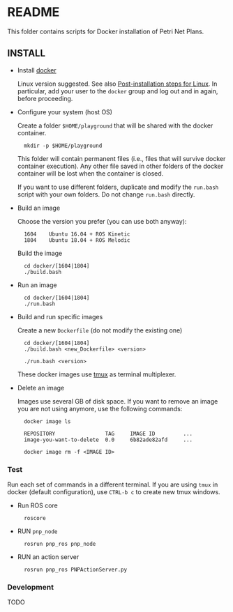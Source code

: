 # README #

This folder contains scripts for Docker installation of Petri Net Plans.


## INSTALL ##

* Install [docker](www.docker.com)

    Linux version suggested. See also 
    [Post-installation steps for Linux](https://docs.docker.com/install/linux/linux-postinstall/).
    In particular, add your user to the `docker` group and log out and in again, before proceeding.


* Configure your system (host OS)

    Create a folder `$HOME/playground` that will be shared with the docker container.

        mkdir -p $HOME/playground

    This folder will contain permanent files (i.e., files that will survive docker container execution).
    Any other file saved in other folders of the docker container will be lost when the container is closed.

    If you want to use different folders, duplicate and modify the `run.bash` script with your own folders.
    Do not change `run.bash` directly.

* Build an image

    Choose the version you prefer (you can use both anyway):
    
        1604    Ubuntu 16.04 + ROS Kinetic
        1804    Ubuntu 18.04 + ROS Melodic

    Build the image

        cd docker/[1604|1804]
        ./build.bash 


* Run an image

        cd docker/[1604|1804]
        ./run.bash

* Build and run specific images

    Create a new `Dockerfile` (do not modify the existing one)

        cd docker/[1604|1804]
        ./build.bash <new_Dockerfile> <version>

        ./run.bash <version>


    These docker images use [tmux](https://github.com/tmux/tmux/wiki) as  terminal multiplexer.



* Delete an image

    Images use several GB of disk space. If you want to remove an image you are
    not using anymore, use the following commands:

        docker image ls

        REPOSITORY                TAG     IMAGE ID         ...
        image-you-want-to-delete  0.0     6b82ade82afd     ...
        
        docker image rm -f <IMAGE ID>





### Test ###

Run each set of commands in a different terminal.
If you are using `tmux` in docker (default configuration), 
use `CTRL-b c` to create new tmux windows.


* Run ROS core

        roscore


* RUN `pnp_node`

        rosrun pnp_ros pnp_node


* RUN an action server

        rosrun pnp_ros PNPActionServer.py


### Development ###

TODO


